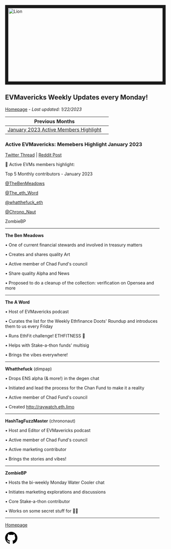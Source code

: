 <meta name="viewport" content="width=device-width,initial-scale=1">
<link rel="stylesheet" href="https://etheralpha.github.io/readme-themes/deep-blue.css">


    
<a href="https://looksrare.org/collections/0x7dDAA898D33D7aB252Ea5F89f96717c47B2fEE6e#items" target="_blank">
    <svg height="40" width="40" aria-hidden="true" viewBox="0 0 16 16" version="1.1" width="32" data-view-component="true" class="octicon octicon-mark-github v-align-left">
      <img src="https://i.imgur.com/aI3pPvn.png" 
alt="Lion" width="640" height="240" border=10" />
</a>    
                                            
                                      
                               
                                              
## EVMavericks Weekly Updates every Monday!
[Homepage](https://evmavericks-weekly.netlify.app) - *Last updated: 1/22/2023*

 

| Previous Months |   |
|--------------|---|
[January 2023 Active Members Highlight](https://members1--evmavericks-weekly.netlify.app)|

### Active EVMavericks: Memebers Highlight January 2023
                                              
[Twitter Thread](https://twitter.com/696_eth/status/1619596991264346114) | [Reddit Post](https://www.reddit.com/r/ethfinance/comments/10o0h5d/daily_general_discussion_january_29_2023/j6c599s/)
                                              
🦁 Active EVMs members highlight:

Top 5 Monthly contributors - January 2023

[@TheBenMeadows](https://twitter.com/TheBenMeadows)

[@The_eth_Word](https://twitter.com/The_eth_Word)

[@whatthefuck_eth](https://twitter.com/whatthefuck_eth)

[@Chrono_Naut](https://twitter.com/Chrono_Naut)

ZombieBP

------

**The Ben Meadows**


• One of current financial stewards and involved in treasury matters

• Creates and shares quality Art

• Active member of Chad Fund's council

• Share quality Alpha and News

• Proposed to do a cleanup of the collection: verification on Opensea and more

---

**The A Word**


• Host of EVMavericks podcast

• Curates the list for the Weekly Ethfinance Doots' Roundup and introduces them to us every Friday

• Runs EthFit challenge! ETHFITNESS 💪

• Helps with Stake-a-thon funds' multisig

• Brings the vibes everywhere!

---

**Whatthefuck** (dimpap)


• Drops ENS alpha (& more!) in the degen chat

• Initiated and lead the process for the Chan Fund to make it a reality

• Active member of Chad Fund's council

• Created http://raywatch.eth.limo

---
**HashTagFuzzMaster** (chrononaut)


• Host and Editor of EVMavericks podcast

• Active member of Chad Fund's council

• Active marketing contributor

• Brings the stories and vibes!

---

**ZombieBP**

• Hosts the bi-weekly Monday Water Cooler chat

• Initiates marketing explorations and discussions

• Core Stake-a-thon contributor

• Works on some secret stuff for 🦁👀

---
                                              
[Homepage](https://evmavericks-weekly.netlify.app)

    
<a id="github-link" href="https://github.com/etheralpha/evm-updates/" target="_blank">
  <svg height="40" width="40" aria-hidden="true" viewBox="0 0 16 16" version="1.1" width="32" data-view-component="true" class="octicon octicon-mark-github v-align-middle">
      <path fill-rule="evenodd" d="M8 0C3.58 0 0 3.58 0 8c0 3.54 2.29 6.53 5.47 7.59.4.07.55-.17.55-.38 0-.19-.01-.82-.01-1.49-2.01.37-2.53-.49-2.69-.94-.09-.23-.48-.94-.82-1.13-.28-.15-.68-.52-.01-.53.63-.01 1.08.58 1.23.82.72 1.21 1.87.87 2.33.66.07-.52.28-.87.51-1.07-1.78-.2-3.64-.89-3.64-3.95 0-.87.31-1.59.82-2.15-.08-.2-.36-1.02.08-2.12 0 0 .67-.21 2.2.82.64-.18 1.32-.27 2-.27.68 0 1.36.09 2 .27 1.53-1.04 2.2-.82 2.2-.82.44 1.1.16 1.92.08 2.12.51.56.82 1.27.82 2.15 0 3.07-1.87 3.75-3.65 3.95.29.25.54.73.54 1.48 0 1.07-.01 1.93-.01 2.2 0 .21.15.46.55.38A8.013 8.013 0 0016 8c0-4.42-3.58-8-8-8z"></path>
  </svg>
</a>



